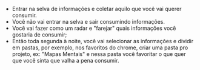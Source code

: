 - Entrar na selva de informações e coletar aquilo que você vai querer consumir.
- Você não vai entrar na selva e sair consumindo informações.
- Você vai fazer como um radar e  "farejar" quais informações você gostaria de consumir;
- Então toda segunda à noite, você vai selecionar as informações e dividir em pastas, por  exemplo, nos favoritos do chrome, criar uma pasta pro projeto, ex: "Mapas Mentais" e nessa pasta você favoritar o que quer que você sinta que valha a pena consumir.